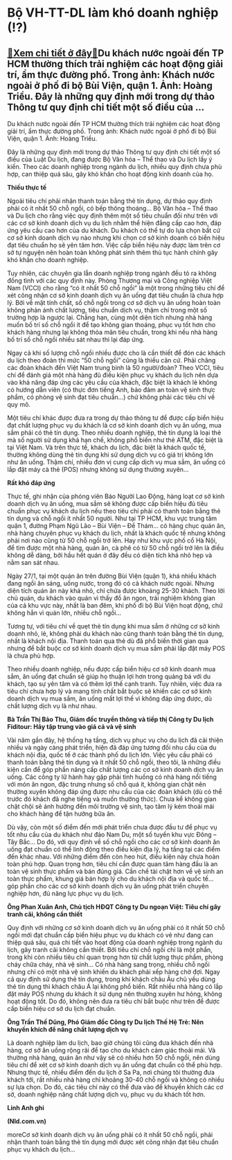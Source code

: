 Bộ VH-TT-DL làm khó doanh nghiệp (!?)
=====================================

[:gift:Xem chi tiết ở đây:gift:](https://hddtvn.com/bo-vh-tt-dl-lam-kho-doanh-nghiep/)Du khách nước ngoài đến TP HCM thường thích trải nghiệm các hoạt động giải trí, ẩm thực đường phố. Trong ảnh: Khách nước ngoài ở phố đi bộ Bùi Viện, quận 1. Ảnh: Hoàng Triều. Đây là những quy định mới trong dự thảo Thông tư quy định chi tiết một số điều của …
-------------------------------------------------------------------------------------------------------------------------------------------------------------------------------------------------------------------------------------------------------------------







 






 Du khách nước ngoài đến TP HCM thường thích trải nghiệm các hoạt động giải trí, ẩm thực đường phố. Trong ảnh: Khách nước ngoài ở phố đi bộ Bùi Viện, quận 1. Ảnh: Hoàng Triều. 


Đây là những quy định mới trong dự thảo Thông tư quy định chi tiết một số điều của Luật Du lịch, đang được Bộ Văn hóa – Thể thao và Du lịch lấy ý kiến. Theo các doanh nghiệp trong ngành du lịch, nhiều quy định chưa phù hợp, can thiệp quá sâu, gây khó khăn cho hoạt động kinh doanh của họ.


**Thiếu thực tế**


Ngoài tiêu chí phải nhận thanh toán bằng thẻ tín dụng, dự thảo quy định phải có ít nhất 50 chỗ ngồi, có bếp thông thoáng… Bộ Văn hóa – Thể thao và Du lịch cho rằng việc quy định thêm một số tiêu chuẩn đối như trên với các cơ sở kinh doanh dịch vụ du lịch nhằm thể hiện đẳng cấp cao hơn, đáp ứng yêu cầu cao hơn của du khách. Du khách có thể tự do lựa chọn bất cứ cơ sở kinh doanh dịch vụ nào nhưng khi chọn cơ sở kinh doanh có biển hiệu đạt tiêu chuẩn họ sẽ yên tâm hơn. Việc cấp biển hiệu này được làm trên cơ sở tự nguyện nên hoàn toàn không phát sinh thêm thủ tục hành chính gây khó khăn cho doanh nghiệp.


Tuy nhiên, các chuyên gia lẫn doanh nghiệp trong ngành đều tỏ ra không đồng tình với các quy định này. Phòng Thương mại và Công nghiệp Việt Nam (VCCI) cho rằng “có ít nhất 50 chỗ ngồi” là một trong những tiêu chí để xét công nhận cơ sở kinh doanh dịch vụ ăn uống đạt tiêu chuẩn là chưa hợp lý. Bởi về mặt tính chất, số chỗ ngồi trong cơ sở dịch vụ ăn uống hoàn toàn không phản ánh chất lượng, tiêu chuẩn dịch vụ, thậm chí trong một số trường hợp là ngược lại. Chẳng hạn, cùng một diện tích nhưng nhà hàng muốn bố trí số chỗ ngồi ít để tạo không gian thoáng, phục vụ tốt hơn cho khách hàng nhưng lại không thỏa mãn tiêu chuẩn, trong khi nếu nhà hàng bố trí số chỗ ngồi nhiều sát nhau thì lại đáp ứng.


Ngay cả khi số lượng chỗ ngồi nhiều được cho là cần thiết để đón các khách du lịch theo đoàn thì mức “50 chỗ ngồi” cũng là thiếu căn cứ. Phải chăng các đoàn khách đến Việt Nam trung bình là 50 người/đoàn? Theo VCCI, tiêu chí để đánh giá một nhà hàng đủ điều kiện phục vụ khách du lịch nên dựa vào khả năng đáp ứng các yêu cầu của khách, đặc biệt là khách lẻ không có hướng dẫn viên (có thực đơn tiếng Anh, bảo đảm an toàn vệ sinh thực phẩm, có phòng vệ sinh đạt tiêu chuẩn…) chứ không phải các tiêu chí về quy mô.


Một tiêu chí khác được đưa ra trong dự thảo thông tư để được cấp biển hiệu đạt chất lượng phục vụ du khách là cơ sở kinh doanh dịch vụ ăn uống, mua sắm phải có thẻ tín dụng. Theo nhiều doanh nghiệp, thẻ tín dụng là loại thẻ mà số người sử dụng khá hạn chế, không phổ biến như thẻ ATM, đặc biệt là tại Việt Nam. Và trên thực tế, khách du lịch, đặc biệt là khách quốc tế, thường không dùng thẻ tín dụng khi sử dụng dịch vụ có giá trị không lớn như ăn uống. Thậm chí, nhiều đơn vị cung cấp dịch vụ mua sắm, ăn uống có lắp đặt máy cà thẻ (POS) nhưng không sử dụng thường xuyên…


**Rất khó đáp ứng**


Thực tế, ghi nhận của phóng viên Báo Người Lao Động, hàng loạt cơ sở kinh doanh dịch vụ ăn uống, mua sắm sẽ không được cấp biển hiệu đủ tiêu chuẩn phục vụ khách du lịch nếu theo tiêu chí phải có thanh toán bằng thẻ tín dụng và chỗ ngồi ít nhất 50 người. Như tại TP HCM, khu vực trung tâm quận 1, đường Phạm Ngũ Lão – Bùi Viện – Đề Thám… có hàng chục quán ăn, nhà hàng chuyên phục vụ khách du lịch, nhất là khách quốc tế nhưng không phải nơi nào cũng từ 50 chỗ ngồi trở lên. Hay như khu vực phố cổ Hà Nội, để tìm được một nhà hàng, quán ăn, cà phê có từ 50 chỗ ngồi trở lên là điều không dễ dàng, bởi hầu hết quán ở đây đều có diện tích khá nhỏ hẹp và nằm san sát nhau.


Ngày 27/1, tại một quán ăn trên đường Bùi Viện (quận 1), khá nhiều khách đang ngồi ăn sáng, uống nước, trong đó có cả khách nước ngoài. Nhưng diện tích quán ăn này khá nhỏ, chỉ chứa được khoảng 25-30 khách. Theo lời chủ quán, du khách vào quán vì thấy đồ ăn ngon, trải nghiệm không gian của cả khu vực này, nhất là ban đêm, khi phố đi bộ Bùi Viện hoạt động, chứ không hẳn vì quán lớn, nhiều chỗ ngồi…


Tương tự, với tiêu chí về quẹt thẻ tín dụng khi mua sắm ở những cơ sở kinh doanh nhỏ, lẻ, không phải du khách nào cũng thanh toán bằng thẻ tín dụng, nhất là khách nội địa. Thanh toán qua thẻ dù đã phổ biến thời gian qua nhưng để bắt buộc cơ sở kinh doanh dịch vụ mua sắm phải lắp đặt máy POS là chưa phù hợp.


Theo nhiều doanh nghiệp, nếu được cấp biển hiệu cơ sở kinh doanh mua sắm, ăn uống đạt chuẩn sẽ giúp họ thuận lợi hơn trong quảng bá với du khách, tạo sự yên tâm và có thêm lợi thế cạnh tranh. Tuy nhiên, việc đưa ra tiêu chí chưa hợp lý và mang tính chất bắt buộc sẽ khiến các cơ sở kinh doanh dịch vụ mua sắm, ăn uống mất lợi thế vì không đáp ứng được, dù chất lượng dịch vụ là như nhau. 







**Bà Trần Thị Bảo Thu, Giám đốc truyền thông và tiếp thị Công ty Du lịch Fiditour: Hãy tập trung vào giá cả và vệ sinh**


Vài năm gần đây, hệ thống hạ tầng, dịch vụ phục vụ cho du lịch đã cải thiện nhiều và ngày càng phát triển, hiện đã đáp ứng tương đối nhu cầu của du khách nội địa, quốc tế ở các thành phố du lịch lớn. Việc yêu cầu phải có thanh toán bằng thẻ tín dụng và ít nhất 50 chỗ ngồi, theo tôi, là những điều kiện cần để góp phần nâng cấp chất lượng các cơ sở kinh doanh dịch vụ ăn uống. Các công ty lữ hành hay gặp phải tình huống có nhà hàng nổi tiếng với món ăn ngon, đặc trưng nhưng số chỗ quá ít, không gian chật nên thường xuyên không đáp ứng được nhu cầu của các đoàn khách (dù có thể trước đó khách đã nghe tiếng và muốn thưởng thức). Chưa kể không gian chật chội sẽ ảnh hưởng đến môi trường vệ sinh, tạo tâm lý kém thoải mái cho khách hàng để tận hưởng bữa ăn.


Dù vậy, còn một số điểm đến mới phát triển chưa được đầu tư để phục vụ tốt nhu cầu của du khách như đảo Nam Du, một số tuyến khu vực Đông – Tây Bắc… Do đó, với quy định về số chỗ ngồi cho các cơ sở kinh doanh ăn uống đạt chuẩn có thể linh động theo điều kiện địa lý, hạ tầng tại các điểm đến khác nhau. Với những điểm đến còn heo hút, điều kiện này chưa hoàn toàn phù hợp. Quan trọng hơn, tiêu chí cần được quan tâm hàng đầu là an toàn vệ sinh thực phẩm và bán đúng giá. Cần chế tài chặt hơn về vệ sinh an toàn thực phẩm, khung giá bán hợp lý cho du khách nội địa và quốc tế… góp phần cho các cơ sở kinh doanh dịch vụ ăn uống phát triển chuyên nghiệp hơn, đủ năng lực phục vụ du lịch.


**Ông Phan Xuân Anh, Chủ tịch HĐQT Công ty Du ngoạn Việt: Tiêu chí gây tranh cãi, không cần thiết**


Quy định với những cơ sở kinh doanh dịch vụ ăn uống phải có ít nhất 50 chỗ ngồi mới đạt chuẩn cấp biển hiệu phục vụ du khách có vẻ như đang can thiệp quá sâu, quá chi tiết vào hoạt động của doanh nghiệp trong ngành du lịch, gây tranh cãi không cần thiết. Bởi tiêu chí chỗ ngồi chỉ là một phần, trong khi còn nhiều tiêu chí quan trọng hơn từ chất lượng thực phẩm, phòng cháy chữa cháy, nhà vệ sinh… Có nhà hàng sang trọng, nhiều chỗ ngồi nhưng chỉ có một nhà vệ sinh khiến du khách phải xếp hàng chờ đợi. Ngay cả quy định sử dụng thẻ tín dụng, trong khi khách châu Âu chủ yếu dùng thẻ tín dụng thì khách châu Á lại không phổ biến. Rất nhiều nhà hàng có lắp đặt máy POS nhưng du khách ít sử dụng nên thường xuyên hư hỏng, không hoạt động tốt. Do đó, không nên đưa ra tiêu chí bắt buộc như trên để được cấp biển hiệu cơ sở du lịch đạt chuẩn.


**Ông Trần Thế Dũng, Phó Giám đốc Công ty Du lịch Thế Hệ Trẻ: Nên khuyến khích để nâng chất lượng dịch vụ**


Là doanh nghiệp làm du lịch, bao giờ chúng tôi cũng đưa khách đến nhà hàng, cơ sở ăn uống rộng rãi để tạo cho du khách cảm giác thoải mái. Và thường nhà hàng, quán ăn như vậy sẽ có nhiều hơn 50 chỗ ngồi, nên dùng tiêu chí để xét cơ sở kinh doanh dịch vụ ăn uống đạt chuẩn có thể phù hợp. Nhưng thực tế, nhiều điểm đến du lịch ở Sa Pa, nơi chúng tôi thường đưa khách tới, rất nhiều nhà hàng chỉ khoảng 30-40 chỗ ngồi và không có nhiều sự lựa chọn. Do đó, các tiêu chí này có thể đưa vào để khuyến khích các cơ sở, doanh nghiệp nâng chất lượng dịch vụ, phục vụ du khách tốt hơn.


**Linh Anh ghi**












**(Nld.com.vn)**



moreCơ sở kinh doanh dịch vụ ăn uống phải có ít nhất 50 chỗ ngồi, phải nhận thanh toán bằng thẻ tín dụng mới được xét công nhận đạt tiêu chuẩn phục vụ khách du lịch…

